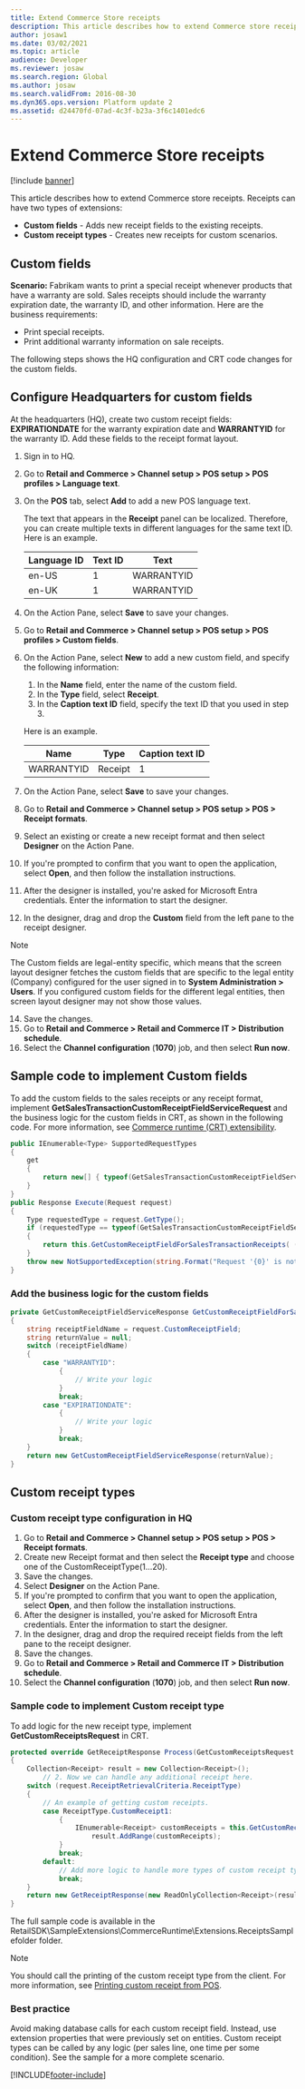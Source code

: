 ```yaml
---
title: Extend Commerce Store receipts
description: This article describes how to extend Commerce store receipts.
author: josaw1
ms.date: 03/02/2021
ms.topic: article
audience: Developer
ms.reviewer: josaw
ms.search.region: Global
ms.author: josaw
ms.search.validFrom: 2016-08-30
ms.dyn365.ops.version: Platform update 2
ms.assetid: d24470fd-07ad-4c3f-b23a-3f6c1401edc6
---
```


# Extend Commerce Store receipts

[!include [banner](../../includes/banner.md)]

This article describes how to extend Commerce store receipts. Receipts can have two types of extensions:

 - **Custom fields** - Adds new receipt fields to the existing receipts.
 - **Custom receipt types** - Creates new receipts for custom scenarios.

## Custom fields

**Scenario:** Fabrikam wants to print a special receipt whenever products that have a warranty are sold. Sales receipts should include the warranty expiration date, the warranty ID, and other information. Here are the business requirements:

- Print special receipts.
- Print additional warranty information on sale receipts.

The following steps shows the HQ configuration and CRT code changes for the custom fields.

## Configure Headquarters for custom fields

At the headquarters (HQ), create two custom receipt fields: **EXPIRATIONDATE** for the warranty expiration date and **WARRANTYID** for the warranty ID. Add these fields to the receipt format layout.

1. Sign in to HQ.
2. Go to **Retail and Commerce \> Channel setup \> POS setup \> POS profiles \> Language text**.
3. On the **POS** tab, select **Add** to add a new POS language text.

    The text that appears in the **Receipt** panel can be localized. Therefore, you can create multiple texts in different languages for the same text ID. Here is an example.

    | Language ID | Text ID | Text   |
    |-------------|---------|--------|
    | en-US       | 1       | WARRANTYID |
    | en-UK       | 1       | WARRANTYID   |

4. On the Action Pane, select **Save** to save your changes.
5. Go to **Retail and Commerce \> Channel setup \> POS setup \> POS profiles \> Custom fields**.
6. On the Action Pane, select **New** to add a new custom field, and specify the following information: 

    1. In the **Name** field, enter the name of the custom field.
    2. In the **Type** field, select **Receipt**.
    3. In the **Caption text ID** field, specify the text ID that you used in step 3.

    Here is an example.

    | Name   | Type        | Caption text ID |
    |--------|-------------|-----------------|
    | WARRANTYID | Receipt | 1               |


7. On the Action Pane, select **Save** to save your changes.
8. Go to **Retail and Commerce \> Channel setup \> POS setup \> POS \> Receipt formats**.
9. Select an existing or create a new receipt format and then select **Designer** on the Action Pane.
10. If you're prompted to confirm that you want to open the application, select **Open**, and then follow the installation instructions.
11. After the designer is installed, you're asked for Microsoft Entra credentials. Enter the information to start the designer.
12. In the designer, drag and drop the **Custom** field from the left pane to the receipt designer.

> [!NOTE]
> The Custom fields are legal-entity specific, which means that the screen layout designer fetches the custom fields that are specific to the legal entity (Company) configured for the user signed in to **System Administration > Users**. If you configured custom fields for the different legal entities, then screen layout designer may not show those values.

14. Save the changes.
15. Go to **Retail and Commerce \> Retail and Commerce IT \> Distribution schedule**.
16. Select the **Channel configuration** (**1070**) job, and then select **Run now**.

## Sample code to implement Custom fields

To add the custom fields to the sales receipts or any receipt format, implement **GetSalesTransactionCustomReceiptFieldServiceRequest** and the business logic for the custom fields in CRT, as shown in the following code. For more information, see [Commerce runtime (CRT) extensibility](../commerce-runtime-extensibility.md).

```C#
public IEnumerable<Type> SupportedRequestTypes
{
    get
    {
        return new[] { typeof(GetSalesTransactionCustomReceiptFieldServiceRequest) };
    }
}
public Response Execute(Request request)
{
    Type requestedType = request.GetType();
    if (requestedType == typeof(GetSalesTransactionCustomReceiptFieldServiceRequest))
    {
        return this.GetCustomReceiptFieldForSalesTransactionReceipts( (GetSalesTransactionCustomReceiptFieldServiceRequest)request);
    }
    throw new NotSupportedException(string.Format("Request '{0}' is not supported.", request.GetType()));
}
```

### Add the business logic for the custom fields

```C#
private GetCustomReceiptFieldServiceResponse GetCustomReceiptFieldForSalesTransactionReceipts( GetSalesTransactionCustomReceiptFieldServiceRequest request)
{
    string receiptFieldName = request.CustomReceiptField;
    string returnValue = null;
    switch (receiptFieldName)
    {
        case "WARRANTYID":
            {
                // Write your logic
            }
            break;
        case "EXPIRATIONDATE":
            {
                // Write your logic
            }
            break;
    }
    return new GetCustomReceiptFieldServiceResponse(returnValue);
}
```
## Custom receipt types

### Custom receipt type configuration in HQ

1. Go to **Retail and Commerce \> Channel setup \> POS setup \> POS \> Receipt formats**.
2. Create new Receipt format and then select the **Receipt type** and choose one of the CustomReceiptType(1...20).
3. Save the changes.
4. Select **Designer** on the Action Pane.
5. If you're prompted to confirm that you want to open the application, select **Open**, and then follow the installation instructions.
6. After the designer is installed, you're asked for Microsoft Entra credentials. Enter the information to start the designer.
7. In the designer, drag and drop the required receipt fields from the left pane to the receipt designer.
8. Save the changes.
9. Go to **Retail and Commerce \> Retail and Commerce IT \> Distribution schedule**.
10. Select the **Channel configuration** (**1070**) job, and then select **Run now**.

### Sample code to implement Custom receipt type

To add logic for the new receipt type, implement **GetCustomReceiptsRequest** in CRT.

```C#
protected override GetReceiptResponse Process(GetCustomReceiptsRequest request)
{
    Collection<Receipt> result = new Collection<Receipt>();
        // 2. Now we can handle any additional receipt here.
    switch (request.ReceiptRetrievalCriteria.ReceiptType)
    {
        // An example of getting custom receipts.
        case ReceiptType.CustomReceipt1:
            {
                IEnumerable<Receipt> customReceipts = this.GetCustomReceipts(salesOrder, request.ReceiptRetrievalCriteria);
                    result.AddRange(customReceipts);
            }
            break;
        default:
            // Add more logic to handle more types of custom receipt types.
            break;
    }
    return new GetReceiptResponse(new ReadOnlyCollection<Receipt>(result));
}
```

The full sample code is available in the RetailSDK\\SampleExtensions\\CommerceRuntime\\Extensions.ReceiptsSamplefolder folder.

> [!NOTE]
> You should call the printing of the custom receipt type from the client. For more information, see [Printing custom receipt from POS](../pos-trigger-printing.md).

### Best practice

Avoid making database calls for each custom receipt field. Instead, use extension properties that were previously set on entities. Custom receipt types can be called by any logic (per sales line, one time per some condition). See the sample for a more complete scenario.


[!INCLUDE[footer-include](../../../includes/footer-banner.md)]